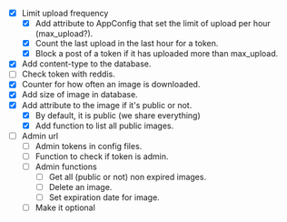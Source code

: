 - [x] Limit upload frequency
	- [x] Add attribute to AppConfig that set the limit of upload per hour (max_upload?).
	- [x] Count the last upload in the last hour for a token.
	- [x] Block a post of a token if it has uploaded more than max_upload.
- [x] Add content-type to the database.
- [ ] Check token with reddis.
- [x] Counter for how often an image is downloaded.
- [x] Add size of image in database.
- [x] Add attribute to the image if it's public or not.
	- [x] By default, it is public (we share everything)
	- [x] Add function to list all public images.
- [ ] Admin url
	- [ ] Admin tokens in config files.
	- [ ] Function to check if token is admin.
	- [ ] Admin functions
		- [ ] Get all (public or not) non expired images.
		- [ ] Delete an image.
		- [ ] Set expiration date for image.
	- [ ] Make it optional
